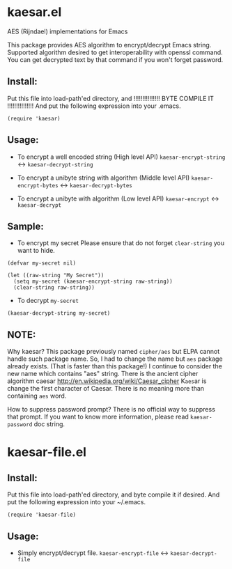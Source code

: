 kaesar.el
=========

AES (Rijndael) implementations for Emacs

This package provides AES algorithm to encrypt/decrypt Emacs
string. Supported algorithm desired to get interoperability with
openssl command. You can get decrypted text by that command if
you won't forget password.

## Install:

Put this file into load-path'ed directory, and
!!!!!!!!!!!!!!! BYTE COMPILE IT !!!!!!!!!!!!!!!
And put the following expression into your .emacs.

```
(require 'kaesar)
```

## Usage:

* To encrypt a well encoded string (High level API)
`kaesar-encrypt-string` <-> `kaesar-decrypt-string`

* To encrypt a unibyte string with algorithm (Middle level API)
`kaesar-encrypt-bytes` <-> `kaesar-decrypt-bytes`

* To encrypt a unibyte with algorithm (Low level API)
`kaesar-encrypt` <-> `kaesar-decrypt`

## Sample:

* To encrypt my secret
  Please ensure that do not forget `clear-string` you want to hide.

```
(defvar my-secret nil)
```

```
(let ((raw-string "My Secret"))
  (setq my-secret (kaesar-encrypt-string raw-string))
  (clear-string raw-string))
```

* To decrypt `my-secret`

```
(kaesar-decrypt-string my-secret)
```

## NOTE:

Why kaesar?
This package previously named `cipher/aes` but ELPA cannot handle
such package name.  So, I had to change the name but `aes` package
already exists. (That is faster than this package!)  I continue to
consider the new name which contains "aes" string. There is the
ancient cipher algorithm caesar
http://en.wikipedia.org/wiki/Caesar_cipher
 K`aes`ar is change the first character of Caesar. There is no
meaning more than containing `aes` word.

How to suppress password prompt?
There is no official way to suppress that prompt. If you want to
know more information, please read `kaesar-password` doc string.

kaesar-file.el
==============

## Install:

Put this file into load-path'ed directory, and byte compile it if
desired. And put the following expression into your ~/.emacs.

```
(require 'kaesar-file)
```

## Usage:

* Simply encrypt/decrypt file.
`kaesar-encrypt-file` <-> `kaesar-decrypt-file`

